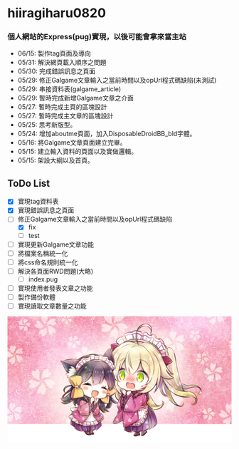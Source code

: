 # hiiragiharu0820

### 個人網站的Express(pug)實現，以後可能會拿來當主站

* 06/15: 製作tag頁面及導向
* 05/31: 解決網頁載入順序之問題
* 05/30: 完成錯誤訊息之頁面
* 05/29: 修正Galgame文章輸入之當前時間以及opUrl程式碼缺陷(未測試)
* 05/29: 串接資料表(galgame_article)
* 05/29: 暫時完成新增Galgame文章之介面
* 05/27: 暫時完成主頁的區塊設計
* 05/27: 暫時完成主文章的區塊設計
* 05/25: 思考新版型。
* 05/24: 增加aboutme頁面，加入DisposableDroidBB_bld字體。
* 05/16: 將Galgame文章頁面建立完畢。
* 05/15: 建立輸入資料的頁面以及實做邏輯。
* 05/15: 架設大綱以及首頁。

## ToDo List

- [X] 實現tag資料表
- [x] 實現錯誤訊息之頁面
- [ ] 修正Galgame文章輸入之當前時間以及opUrl程式碼缺陷
  - [x] fix
  - [ ] test
- [ ] 實現更新Galgame文章功能
- [ ] 將檔案名稱統一化
- [ ] 將css命名規則統一化
- [ ] 解決各頁面RWD問題(大略)
  - [ ] index.pug
- [ ] 實現使用者發表文章之功能
- [ ] 製作備份軟體
- [ ] 實現讀取文章數量之功能

![sakura_moyu](/public/images/sd_202_40.png)
